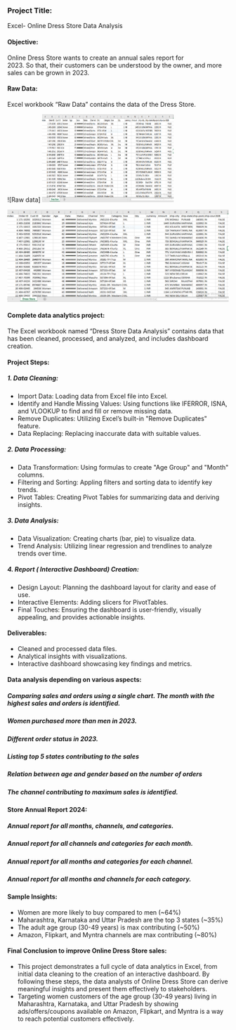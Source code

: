 ### Project Title:
Excel- Online Dress Store Data Analysis

#### Objective:
Online Dress Store wants to create an annual sales report for 2023. So that, their customers can be understood by the owner, and more sales can be grown in 2023.

#### Raw Data: 
Excel workbook “Raw Data” contains the data of the Dress Store.

![Raw data] <img src="img/raw.png" width="300" height="200">

![Raw data](img/raw.png)

#### Complete data analytics project:
The Excel workbook named “Dress Store Data Analysis” contains data that has been cleaned, processed, and analyzed, and includes dashboard creation.

#### Project Steps:

##### 1. Data Cleaning:
* Import Data: Loading data from Excel file into Excel.
* Identify and Handle Missing Values: Using functions like IFERROR, ISNA, and VLOOKUP to find and fill or remove missing data.
* Remove Duplicates: Utilizing Excel’s built-in "Remove Duplicates" feature.
* Data Replacing: Replacing inaccurate data with suitable values.

##### 2. Data Processing:
* Data Transformation: Using formulas to create "Age Group" and "Month" columns.
* Filtering and Sorting: Appling filters and sorting data to identify key trends.
* Pivot Tables: Creating Pivot Tables for summarizing data and deriving insights.

##### 3. Data Analysis:
* Data Visualization: Creating charts (bar, pie) to visualize data.
* Trend Analysis: Utilizing linear regression and trendlines to analyze trends over time.

##### 4. Report ( Interactive Dashboard) Creation:
* Design Layout: Planning the dashboard layout for clarity and ease of use.
* Interactive Elements: Adding slicers for PivotTables.
* Final Touches: Ensuring the dashboard is user-friendly, visually appealing, and provides actionable insights.

#### Deliverables:
* Cleaned and processed data files.
* Analytical insights with visualizations.
* Interactive dashboard showcasing key findings and metrics.

#### Data analysis depending on various aspects:
##### Comparing sales and orders using a single chart. The month with the highest sales and orders is identified.
##### Women purchased more than men in 2023.
##### Different order status in 2023.
##### Listing top 5 states contributing to the sales
##### Relation between age and gender based on the number of orders
##### The channel contributing to maximum sales is identified.

#### Store Annual Report 2024:
##### Annual report for all months, channels, and categories.
##### Annual report for all channels and categories for each month.
##### Annual report for all months and categories for each channel.
##### Annual report for all months and channels for each category.


#### Sample Insights:
* Women are more likely to buy compared to men (~64%)
* Maharashtra, Karnataka and Uttar Pradesh are the top 3 states (~35%) 
* The adult age group (30-49 years) is max contributing (~50%)
* Amazon, Flipkart, and Myntra channels are max contributing (~80%)
  

#### Final Conclusion to improve Online Dress Store sales:
* This project demonstrates a full cycle of data analytics in Excel, from initial data cleaning to the creation of an interactive dashboard. By following these steps, the data analysts of Online Dress Store can derive meaningful insights and present them effectively to stakeholders.
* Targeting women customers of the age group (30-49 years) living in Maharashtra, Karnataka, and Uttar Pradesh by showing ads/offers/coupons available on Amazon, Flipkart, and Myntra is a way to reach potential customers effectively.

